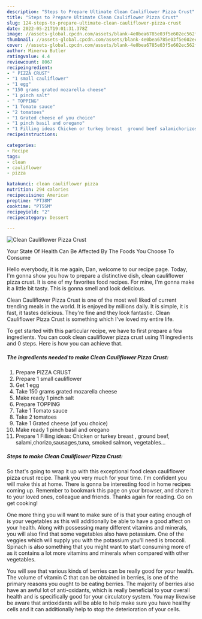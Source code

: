 ```yaml
---
description: "Steps to Prepare Ultimate Clean Cauliflower Pizza Crust"
title: "Steps to Prepare Ultimate Clean Cauliflower Pizza Crust"
slug: 124-steps-to-prepare-ultimate-clean-cauliflower-pizza-crust
date: 2022-05-21T19:01:31.378Z
image: //assets-global.cpcdn.com/assets/blank-4e0bea6785e03f5e602ec562f230caae08da540cada707380b4fe1bbebba43da.png
thumbnail: //assets-global.cpcdn.com/assets/blank-4e0bea6785e03f5e602ec562f230caae08da540cada707380b4fe1bbebba43da.png
cover: //assets-global.cpcdn.com/assets/blank-4e0bea6785e03f5e602ec562f230caae08da540cada707380b4fe1bbebba43da.png
author: Minerva Butler
ratingvalue: 4.4
reviewcount: 8067
recipeingredient:
- " PIZZA CRUST"
- "1 small cauliflower"
- "1 egg"
- "150 grams grated mozarella cheese"
- "1 pinch salt"
- " TOPPING"
- "1 Tomato sauce"
- "2 tomatoes"
- "1 Grated cheese of you choice"
- "1 pinch basil and oregano"
- "1 Filling ideas Chicken or turkey breast  ground beef salamichorizosausagestuna smoked salmon vegetables"
recipeinstructions:

categories:
- Recipe
tags:
- clean
- cauliflower
- pizza

katakunci: clean cauliflower pizza 
nutrition: 294 calories
recipecuisine: American
preptime: "PT38M"
cooktime: "PT55M"
recipeyield: "2"
recipecategory: Dessert

---
```



![Clean Cauliflower Pizza Crust](//assets-global.cpcdn.com/assets/blank-4e0bea6785e03f5e602ec562f230caae08da540cada707380b4fe1bbebba43da.png)

Your State Of Health Can Be Affected By The Foods You Choose To Consume

Hello everybody, it is me again, Dan, welcome to our recipe page. Today, I'm gonna show you how to prepare a distinctive dish, clean cauliflower pizza crust. It is one of my favorites food recipes. For mine, I'm gonna make it a little bit tasty. This is gonna smell and look delicious.

Clean Cauliflower Pizza Crust is one of the most well liked of current trending meals in the world. It is enjoyed by millions daily. It is simple, it is fast, it tastes delicious. They're fine and they look fantastic. Clean Cauliflower Pizza Crust is something which I've loved my entire life.




To get started with this particular recipe, we have to first prepare a few ingredients. You can cook clean cauliflower pizza crust using 11 ingredients and 0 steps. Here is how you can achieve that.

<!--inarticleads1-->

##### The ingredients needed to make Clean Cauliflower Pizza Crust:

1. Prepare  PIZZA CRUST
1. Prepare 1 small cauliflower
1. Get 1 egg
1. Take 150 grams grated mozarella cheese
1. Make ready 1 pinch salt
1. Prepare  TOPPING
1. Take 1 Tomato sauce
1. Take 2 tomatoes
1. Take 1 Grated cheese (of you choice)
1. Make ready 1 pinch basil and oregano
1. Prepare 1 Filling ideas: Chicken or turkey breast , ground beef, salami,chorizo,sausages,tuna, smoked salmon, vegetables...




<!--inarticleads2-->

##### Steps to make Clean Cauliflower Pizza Crust:





So that's going to wrap it up with this exceptional food clean cauliflower pizza crust recipe. Thank you very much for your time. I'm confident you will make this at home. There is gonna be interesting food in home recipes coming up. Remember to bookmark this page on your browser, and share it to your loved ones, colleague and friends. Thanks again for reading. Go on get cooking!

One more thing you will want to make sure of is that your eating enough of is your vegetables as this will additionally be able to have a good affect on your health. Along with possessing many different vitamins and minerals, you will also find that some vegetables also have potassium. One of the veggies which will supply you with the potassium you'll need is broccoli. Spinach is also something that you might want to start consuming more of as it contains a lot more vitamins and minerals when compared with other vegetables.

You will see that various kinds of berries can be really good for your health. The volume of vitamin C that can be obtained in berries, is one of the primary reasons you ought to be eating berries. The majority of berries also have an awful lot of anti-oxidants, which is really beneficial to your overall health and is specifically good for your circulatory system. You may likewise be aware that antioxidants will be able to help make sure you have healthy cells and it can additionally help to stop the deterioration of your cells.
